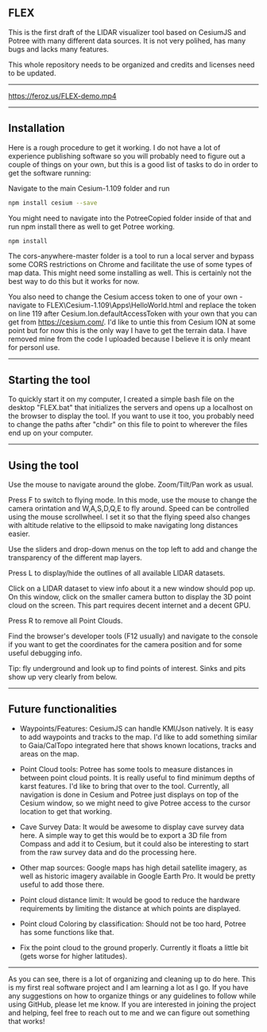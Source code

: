 ## FLEX

This is the first draft of the LIDAR visualizer tool based on CesiumJS and Potree with many different data sources. It is not very polihed, has many bugs and lacks many features. 

This whole repository needs to be organized and credits and licenses need to be updated. 

---
https://feroz.us/FLEX-demo.mp4

---

## Installation

Here is a rough procedure to get it working. I do not have a lot of experience publishing software so you will probably need to figure out a couple of things on your own, but this is a good list of tasks to do in order to get the software running:

Navigate to the main Cesium-1.109 folder and run 
```sh
npm install cesium --save
```

You might need to navigate into the PotreeCopied folder inside of that and run npm install there as well to get Potree working. 
```sh
npm install
```

The cors-anywhere-master folder is a tool to run a local server and bypass some CORS restrictions on Chrome and facilitate the use of some types of map data. This might need some installing as well. This is certainly not the best way to do this but it works for now. 

You also need to change the Cesium access token to one of your own - navigate to FLEX\Cesium-1.109\Apps\HelloWorld.html and replace the token on line 119 after Cesium.Ion.defaultAccessToken with your own that you can get from https://cesium.com/. I'd like to untie this from Cesium ION at some point but for now this is the only way I have to get the terrain data. I have removed mine from the code I uploaded because I believe it is only meant for personl use. 

--- 
## Starting the tool

To quickly start it on my computer, I created a simple bash file on the desktop "FLEX.bat" that initializes the servers and opens up a localhost on the browser to display the tool. If you want to use it too, you probably need to change the paths after "chdir" on this file to point to wherever the files end up on your computer. 

---
## Using the tool

Use the mouse to navigate around the globe. Zoom/Tilt/Pan work as usual. 

Press F to switch to flying mode. In this mode, use the mouse to change the camera orintation and W,A,S,D,Q,E to fly around. Speed can be controlled using the mouse scrollwheel. I set it so that the flying speed also changes with altitude relative to the ellipsoid to make navigating long distances easier.

Use the sliders and drop-down menus on the top left to add and change the transparency of the different map layers. 

Press L to display/hide the outlines of all available LIDAR datasets. 

Click on a LIDAR dataset to view info about it a new window should pop up. On this window, click on the smaller camera button to display the 3D point cloud on the screen. This part requires decent internet and a decent GPU. 

Press R to remove all Point Clouds. 

Find the browser's developer tools (F12 usually) and navigate to the console if you want to get the coordinates for the camera position and for some useful debugging info.

Tip: fly underground and look up to find points of interest. Sinks and pits show up very clearly from below.

---
## Future functionalities

- Waypoints/Features: CesiumJS can handle KMl/Json natively. It is easy to add waypoints and tracks to the map. I'd like to add something similar to Gaia/CalTopo integrated here that shows known locations, tracks and areas on the map. 

- Point Cloud tools: Potree has some tools to measure distances in between point cloud points. It is really useful to find minimum depths of karst features. I'd like to bring that over to the tool. Currently, all navigation is done in Cesium and Potree just displays on top of the Cesium window, so we might need to give Potree access to the cursor location to get that working.

- Cave Survey Data: It would be awesome to display cave survey data here. A simple way to get this would be to export a 3D file from Compass and add it to Cesium, but it could also be interesting to start from the raw survey data and do the processing here. 

- Other map sources: Google maps has high detail satellite imagery, as well as historic imagery available in Google Earth Pro. It would be pretty useful to add those there. 

- Point cloud distance limit: It would be good to reduce the hardware requirements by limiting the distance at which points are displayed. 

- Point cloud Coloring by classification: Should not be too hard, Potree has some functions like that. 

- Fix the point cloud to the ground properly. Currently it floats a little bit (gets worse for higher latitudes).

---

As you can see, there is a lot of organizing and cleaning up to do here. This is my first real software project and I am learning a lot as I go. If you have any suggestions on how to organize things or any guidelines to follow while using GitHub, please let me know. If you are interested in joining the project and helping, feel free to reach out to me and we can figure out something that works!

